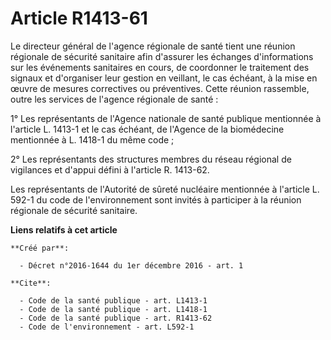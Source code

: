 # Article R1413-61

Le directeur général de l'agence régionale de santé tient une réunion régionale de sécurité sanitaire afin d'assurer les
échanges d'informations sur les événements sanitaires en cours, de coordonner le traitement des signaux et d'organiser leur
gestion en veillant, le cas échéant, à la mise en œuvre de mesures correctives ou préventives. Cette réunion rassemble, outre
les services de l'agence régionale de santé : 

1° Les représentants de l'Agence nationale de santé publique mentionnée à l'article L. 1413-1 et le cas échéant, de l'Agence
de la biomédecine mentionnée à L. 1418-1 du même code ; 

2° Les représentants des structures membres du réseau régional de vigilances et d'appui défini à l'article R. 1413-62. 

Les représentants de l'Autorité de sûreté nucléaire mentionnée à l'article L. 592-1 du code de l'environnement sont invités à
participer à la réunion régionale de sécurité sanitaire.

**Liens relatifs à cet article**

	**Créé par**:

	  - Décret n°2016-1644 du 1er décembre 2016 - art. 1

	**Cite**:

	  - Code de la santé publique - art. L1413-1
	  - Code de la santé publique - art. L1418-1
	  - Code de la santé publique - art. R1413-62
	  - Code de l'environnement - art. L592-1
